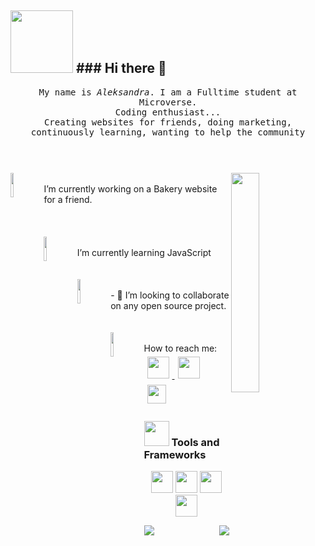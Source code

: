 ## <img src="https://digitalnimarketinga3d.com/wp-content/uploads/2021/05/A3D-1.png" width="100px " /> ### Hi there 👋

<p align="center" >
  <samp>
    My name is <em>Aleksandra</em>. I am a Fulltime student at Microverse. 
  <br/> Coding enthusiast...  
      <br/>
Creating websites for friends, doing marketing,
          <br/>
continuously learning, wanting to help the community
  </samp>
  <br/>
  <br/>
  <br/>
</p>

### <img src="https://media.giphy.com/media/VTtANKl0beDFQRLDTh/giphy.gif" align="right"  width="30%"/>

###  <img src="https://media.giphy.com/media/cmCEsJZHYBPels360q/giphy.gif" align="left"  width="10%"/>
</br>
I’m currently working on a Bakery website for a friend.
</br>
</br>
</br>
</br>
  <img src="https://media.giphy.com/media/uGd4JqzJYaDVKbFlh4/giphy.gif" align="left"  width="10%"/> </br>  I’m currently learning JavaScript
 </br>
</br>
</br>
<img src="https://media.giphy.com/media/7EhiahshVQJMWngK3U/giphy.gif" align="left"  width="10%"/> </br>- 👯 I’m looking to collaborate on any open source project.
 </br>
</br>
</br>
<img src="https://media.giphy.com/media/stdqoZQtv5JVM1mI1j/giphy.gif" align="left"  width="10%"/> </br> How to reach me:   <a href="https://twitter.com/ujvari65">
    <img src="https://raw.githubusercontent.com/alexnaiman/alexnaiman/master/resources/twitter.svg" height="35px" style="margin: 5px;" />
  </a>
   <a href="https://www.linkedin.com/in/aleksandra-ujvari-85235a210/">
    <img src="https://raw.githubusercontent.com/alexnaiman/alexnaiman/master/resources/linkedin.webp" height="35px" style="margin: 5px;" />
  </a>
    <a href="mailto:ujvari65@gmail.com">
    <img src="https://raw.githubusercontent.com/alexnaiman/alexnaiman/master/resources/gmail.png" height="30px" style="margin: 5px;" />
  </a>
  
  ### <img src="https://raw.githubusercontent.com/alexnaiman/alexnaiman/master/resources/pickaxe.png" width="40px" /> Tools and Frameworks
  <p align="center">
      <img src="https://raw.githubusercontent.com/alexnaiman/alexnaiman/master/resources/dev/css3.svg" height="35px" style="vertical-align:top margin:6px 4px" />
        <img src="https://raw.githubusercontent.com/alexnaiman/alexnaiman/master/resources/dev/html.svg" height="35px" style="vertical-align:top margin:6px 4px" />
          <img src="https://raw.githubusercontent.com/alexnaiman/alexnaiman/master/resources/dev/js.svg" height="35px" style="vertical-align:top margin:6px 4px" />
             <img src="https://raw.githubusercontent.com/alexnaiman/alexnaiman/master/resources/dev/visualstudio_code.svg" height="35px" style="vertical-align:top margin:6px 4px"/>
  </p>
             

   <p align="right">         
<img align="left" src="https://github-readme-stats.vercel.app/api?username=digia3d&theme=tokyonight&show_icons=true" />
  <img  float="right" src="https://github-readme-stats.vercel.app/api/top-langs/?username=digia3d&theme=tokyonight&show_icons=true" />
</p>
 


<!--
**digia3d/digia3d** is a ✨ _special_ ✨ repository because its `README.md` (this file) appears on your GitHub profile.

Here are some ideas to get you started:



- 🤔 I’m looking for help with ...
- 💬 Ask me about ...
- 📫  ...
- 😄 Pronouns: ...
- ⚡ Fun fact: ...
-->
